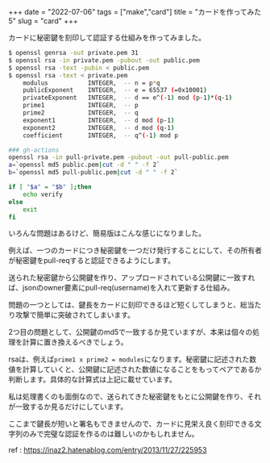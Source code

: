 +++
date = "2022-07-06"
tags = ["make","card"]
title = "カードを作ってみた5"
slug = "card"
+++

カードに秘密鍵を刻印して認証する仕組みを作ってみました。

```sh
$ openssl genrsa -out private.pem 31
$ openssl rsa -in private.pem -pubout -out public.pem
$ openssl rsa -text -pubin < public.pem
$ openssl rsa -text < private.pem
	modulus           INTEGER,  -- n = p*q
	publicExponent    INTEGER,  -- e = 65537 (=0x10001)
	privateExponent   INTEGER,  -- d == e^(-1) mod (p-1)*(q-1)
	prime1            INTEGER,  -- p
	prime2            INTEGER,  -- q
	exponent1         INTEGER,  -- d mod (p-1)
	exponent2         INTEGER,  -- d mod (q-1)
	coefficient       INTEGER,  -- q^(-1) mod p

### gh-actions
openssl rsa -in pull-private.pem -pubout -out pull-public.pem
a=`openssl md5 public.pem|cut -d " " -f 2`
b=`openssl md5 pull-public.pem|cut -d " " -f 2`

if [ "$a" = "$b" ];then
	echo verify
else
	exit
fi
```

いろんな問題はあるけど、簡易版はこんな感じになりました。

例えば、一つのカードにつき秘密鍵を一つだけ発行することにして、その所有者が秘密鍵をpull-reqすると認証できるようにします。

送られた秘密鍵から公開鍵を作り、アップロードされている公開鍵に一致すれば、jsonのowner要素にpull-req(username)を入れて更新する仕組み。

問題の一つとしては、鍵長をカードに刻印できるほど短くしてしまうと、総当たり攻撃で簡単に突破されてしまいます。

2つ目の問題として、公開鍵のmd5で一致するか見ていますが、本来は個々の処理を計算に置き換えるべきでしょう。

rsaは、例えば`prime1 x prime2 = modules`になります。秘密鍵に記述された数値を計算していくと、公開鍵に記述された数値になることをもってペアであるか判断します。具体的な計算式は上記に載せています。

私は処理書くのも面倒なので、送られてきた秘密鍵をもとに公開鍵を作り、それが一致するか見るだけにしています。

ここまで鍵長が短いと署名もできませんので、カードに見栄え良く刻印できる文字列のみで完璧な認証を作るのは難しいのかもしれません。

ref : https://inaz2.hatenablog.com/entry/2013/11/27/225953
